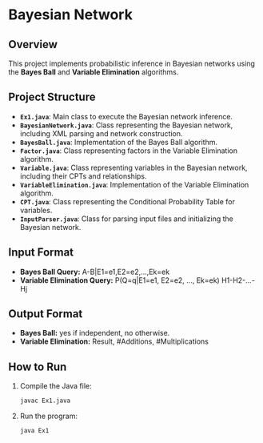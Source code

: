 # Bayesian Network

## Overview

This project implements probabilistic inference in Bayesian networks using the **Bayes Ball** and **Variable Elimination** algorithms.

## Project Structure

- **`Ex1.java`**: Main class to execute the Bayesian network inference.
- **`BayesianNetwork.java`**: Class representing the Bayesian network, including XML parsing and network construction.
- **`BayesBall.java`**: Implementation of the Bayes Ball algorithm.
- **`Factor.java`**: Class representing factors in the Variable Elimination algorithm.
- **`Variable.java`**: Class representing variables in the Bayesian network, including their CPTs and relationships.
- **`VariableElimination.java`**: Implementation of the Variable Elimination algorithm.
- **`CPT.java`**: Class representing the Conditional Probability Table for variables.
- **`InputParser.java`**: Class for parsing input files and initializing the Bayesian network.


## Input Format
* **Bayes Ball Query:** A-B|E1=e1,E2=e2,...,Ek=ek
* **Variable Elimination Query:** P(Q=q|E1=e1, E2=e2, ..., Ek=ek) H1-H2-...-Hj

## Output Format
* **Bayes Ball:** yes if independent, no otherwise.
* **Variable Elimination:** Result, #Additions, #Multiplications

## How to Run

1. Compile the Java file:
   ```bash
   javac Ex1.java
   ```
2. Run the program:
   ```bash
   java Ex1
   ```
